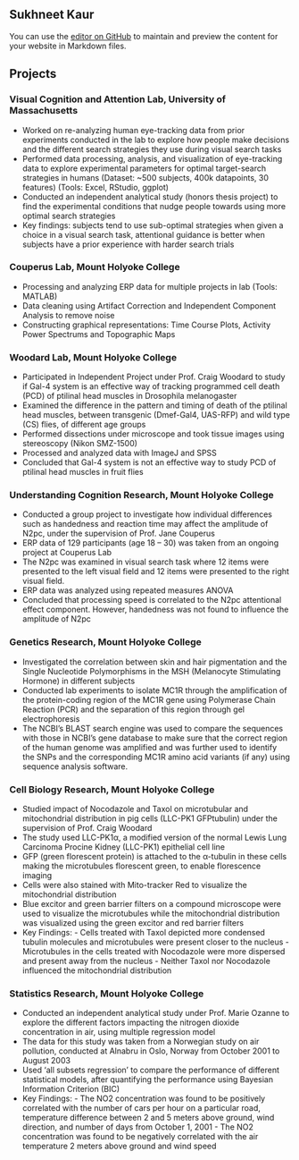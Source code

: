 ## Sukhneet Kaur

You can use the [editor on GitHub](https://github.com/sukhneetkaur/personal_webpage/edit/gh-pages/index.md) to maintain and preview the content for your website in Markdown files.

## Projects

### Visual Cognition and Attention Lab, University of Massachusetts

- Worked on re-analyzing human eye-tracking data from prior experiments conducted in the lab to explore how people make decisions and the different search strategies they use during visual search tasks
- Performed data processing, analysis, and visualization of eye-tracking data to explore experimental parameters for optimal target-search strategies in humans (Dataset: ~500 subjects, 400k datapoints, 30 features) (Tools: Excel, RStudio, ggplot)
- Conducted an independent analytical study (honors thesis project) to find the experimental conditions that nudge people towards using more optimal search strategies
- Key findings: subjects tend to use sub-optimal strategies when given a choice in a visual search task, attentional guidance is better when subjects have a prior experience with harder search trials

### Couperus Lab, Mount Holyoke College 

- Processing and analyzing ERP data for multiple projects in lab (Tools: MATLAB)
- Data cleaning using Artifact Correction and Independent Component Analysis to remove noise
- Constructing graphical representations: Time Course Plots, Activity Power Spectrums and Topographic Maps

### Woodard Lab, Mount Holyoke College

- Participated in Independent Project under Prof. Craig Woodard to study if Gal-4 system is an effective way of tracking programmed cell death (PCD) of ptilinal head muscles in Drosophila melanogaster
- Examined the difference in the pattern and timing of death of the ptilinal head muscles, between transgenic (Dmef-Gal4, UAS-RFP) and wild type (CS) flies, of different age groups
- Performed dissections under microscope and took tissue images using stereoscopy (Nikon SMZ-1500)
- Processed and analyzed data with ImageJ and SPSS
- Concluded that Gal-4 system is not an effective way to study PCD of ptilinal head muscles in fruit flies

### Understanding Cognition Research, Mount Holyoke College

- Conducted a group project to investigate how individual differences such as handedness and reaction time may affect the amplitude of N2pc, under the supervision of Prof. Jane Couperus
- ERP data of 129 participants (age 18 – 30) was taken from an ongoing project at Couperus Lab
- The N2pc was examined in visual search task where 12 items were presented to the left visual field and 12 items were presented to the right visual field.
- ERP data was analyzed using repeated measures ANOVA
- Concluded that processing speed is correlated to the N2pc attentional effect component. However, handedness was not found to influence the amplitude of N2pc

### Genetics Research, Mount Holyoke College

- Investigated the correlation between skin and hair pigmentation and the Single Nucleotide Polymorphisms in the MSH (Melanocyte Stimulating Hormone) in different subjects
- Conducted lab experiments to isolate MC1R through the amplification of the protein-coding region of the MC1R gene using Polymerase Chain Reaction (PCR) and the separation of this region through gel electrophoresis
- The NCBI’s BLAST search engine was used to compare the sequences with those in NCBI’s gene database to make sure that the correct region of the human genome was amplified and was further used to identify the SNPs and the corresponding MC1R amino acid variants (if any) using sequence analysis software.

### Cell Biology Research, Mount Holyoke College

- Studied impact of Nocodazole and Taxol on microtubular and mitochondrial distribution in pig cells (LLC-PK1 GFPtubulin) under the supervision of Prof. Craig Woodard
- The study used LLC-PK1α, a modified version of the normal Lewis Lung Carcinoma Procine Kidney (LLC-PK1) epithelial cell line
- GFP (green florescent protein) is attached to the α-tubulin in these cells making the microtubules florescent green, to enable florescence imaging
- Cells were also stained with Mito-tracker Red to visualize the mitochondrial distribution
- Blue excitor and green barrier filters on a compound microscope were used to visualize the microtubules while the mitochondrial distribution was visualized using the green excitor and red barrier filters
- Key Findings:
        - Cells treated with Taxol depicted more condensed tubulin molecules and microtubules were present closer to the nucleus
        - Microtubules in the cells treated with Nocodazole were more dispersed and present away from the nucleus
        - Neither Taxol nor Nocodazole influenced the mitochondrial distribution
      
### Statistics Research, Mount Holyoke College

- Conducted an independent analytical study under Prof. Marie Ozanne to explore the different factors impacting the nitrogen dioxide concentration in air, using multiple regression model
- The data for this study was taken from a Norwegian study on air pollution, conducted at Alnabru in Oslo, Norway from October 2001 to August 2003
- Used ‘all subsets regression’ to compare the performance of different statistical models, after quantifying the performance using Bayesian Information Criterion (BIC)
- Key Findings:
         - The NO2 concentration was found to be positively correlated with the number of cars per hour on a particular road, temperature difference between 2 and 5 meters above ground, wind direction, and number of days from October 1, 2001
         - The NO2 concentration was found to be negatively correlated with the air temperature 2 meters above ground and wind speed
